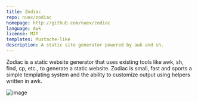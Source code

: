 ```yaml
---
title: Zodiac
repo: nuex/zodiac
homepage: http://github.com/nuex/zodiac
language: Awk
license: MIT
templates: Mustache-like
description: A static site generator powered by awk and sh.
---
```


Zodiac is a static website generator that uses existing tools like awk, sh, find, cp, etc., to generate a static website. Zodiac is small, fast and sports a simple templating system and the ability to customize output using helpers written in awk.

![image](http://nu-ex.com/images/zodiac_screenshot.png)

